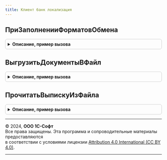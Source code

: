 ```yaml
---
title: Клиент банк локализация
---
```



## ПриЗаполненииФорматовОбмена
<details style="margin: 1em 0; padding: 0.5em; border: 1px solid #ccc; border-radius: 6px;">

<summary style="font-weight: bold; cursor: pointer;">Описание, пример вызова</summary>

```bsl

// Вызывается при открытии формы Банковский счет организации.
// Позволяет добавить дополнительные форматы обмена.
// При добавление нового формата обмена будут вызываться следующие процедуры:
// - при выгрузке: КлиентБанкЛокализация.ВыгрузитьПлатежи
// - при загрузке: КлиентБанкЛокализация.ЗагрузитьПлатежи.
//
// Параметры:
// 	ФорматыОбмена - Массив из Строка
//
//@skip-warning реализуется партнером при необходимости.
Процедура ПриЗаполненииФорматовОбмена(ФорматыОбмена) Экспорт
```

Пример вызова
```bsl
КлиентБанкЛокализация.ПриЗаполненииФорматовОбмена(ФорматыОбмена) 
```
</details>

## ВыгрузитьДокументыВФайл
<details style="margin: 1em 0; padding: 0.5em; border: 1px solid #ccc; border-radius: 6px;">

<summary style="font-weight: bold; cursor: pointer;">Описание, пример вызова</summary>

```bsl

// Выгружает платежи согласно переданным параметрам
//
// Параметры:
//      ТаблицаДокументов - см. Обработки.КлиентБанк.ТабличныеЧасти.ДокументыКВыгрузке.
//      ФорматОбмена - Строка - значение формата из ПриЗаполненииФорматовОбмена().
//        Пример реализации в процедуре ВыгрузитьПлатежиВISO20022 модуля менеджера обработки КлиентБанк.
//
//     ДвоичныеДанныеФайла - ДвоичныеДанные - файл, содержащий выгруженные для банка платежные документы.
//
//@skip-warning реализуется партнером при необходимости.
Процедура ВыгрузитьДокументыВФайл(ТаблицаДокументов, ФорматОбмена, ДвоичныеДанныеФайла) Экспорт
```

Пример вызова
```bsl
КлиентБанкЛокализация.ВыгрузитьДокументыВФайл(ТаблицаДокументов, ФорматОбмена, ДвоичныеДанныеФайла) 
```
</details>

## ПрочитатьВыпискуИзФайла
<details style="margin: 1em 0; padding: 0.5em; border: 1px solid #ccc; border-radius: 6px;">

<summary style="font-weight: bold; cursor: pointer;">Описание, пример вызова</summary>

```bsl

// Читает данные выписки из файла.
//
// Параметры:
//     ДвоичныеДанныеФайла - ДвоичныеДанные - данные файла
//     ФорматОбмена - Строка - название формата из процедуры ПриЗаполненииФорматовОбмена
//     ДанныеВыписки - Структура - возвращаемые данные выписки, содержит поля:
//      * Заголовок - см. ДенежныеСредстваСервер.ЗаголовокВыписки
//      * РасчетныеСчета - Массив из Структура - см. ДенежныеСредстваКлиентСервер.ДанныеРасчетногоСчета;
//      * ДокументыВыписки - Массив из Структура - см. ДенежныеСредстваСервер.ДанныеЗагружаемойОперации;
//      * ОшибкиРазбора - Массив из Строка - ошибки разбора файла выписки
//
//@skip-warning реализуется партнером при необходимости.
Процедура ПрочитатьВыпискуИзФайла(ДвоичныеДанныеФайла, ФорматОбмена, ДанныеВыписки) Экспорт
```

Пример вызова
```bsl
КлиентБанкЛокализация.ПрочитатьВыпискуИзФайла(ДвоичныеДанныеФайла, ФорматОбмена, ДанныеВыписки) 
```
</details>

---

© 2024, **ООО 1С-Софт**  
Все права защищены. Эта программа и сопроводительные материалы предоставляются  
в соответствии с условиями лицензии [Attribution 4.0 International (CC BY 4.0)](https://creativecommons.org/licenses/by/4.0/legalcode).

---
